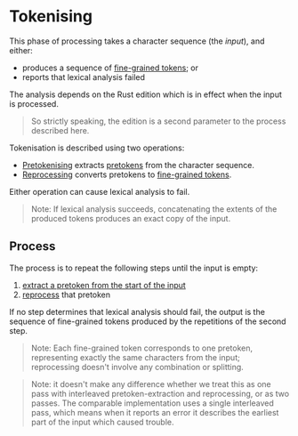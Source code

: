 # Tokenising

This phase of processing takes a character sequence (the *input*), and either:

- produces a sequence of [fine-grained tokens]; or
- reports that lexical analysis failed

The analysis depends on the Rust edition which is in effect when the input is processed.

> So strictly speaking, the edition is a second parameter to the process described here.

Tokenisation is described using two operations:

- [Pretokenising] extracts [pretokens] from the character sequence.
- [Reprocessing] converts pretokens to [fine-grained tokens].

Either operation can cause lexical analysis to fail.

> Note: If lexical analysis succeeds, concatenating the extents of the produced tokens produces an exact copy of the input.


## Process

The process is to repeat the following steps until the input is empty:
1. [extract a pretoken from the start of the input][pretokenising]
2. [reprocess][reprocessing] that pretoken

If no step determines that lexical analysis should fail,
the output is the sequence of fine-grained tokens produced by the repetitions of the second step.

> Note: Each fine-grained token corresponds to one pretoken, representing exactly the same characters from the input;
> reprocessing doesn't involve any combination or splitting.

> Note: it doesn't make any difference whether we treat this as one pass with interleaved pretoken-extraction and reprocessing, or as two passes.
> The comparable implementation uses a single interleaved pass, which means when it reports an error it describes the earliest part of the input which caused trouble.


[Pretokenising]: pretokenising.md
[Reprocessing]: reprocessing.md
[pretokens]: pretokens.md
[fine-grained tokens]: fine_grained_tokens.md

